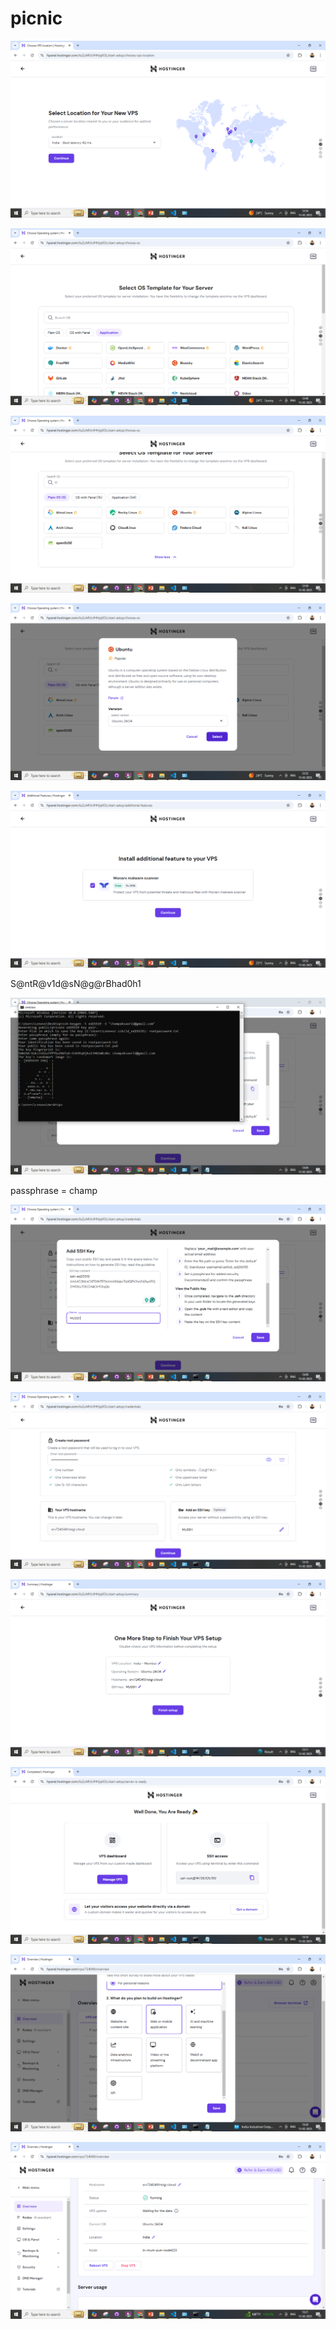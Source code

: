 # picnic

![alt text](image.png)

![alt text](image-1.png)

![alt text](image-2.png)

 ![alt text](image-3.png)

![alt text](image-4.png)

S@ntR@v1d@sN@g@rBhad0h1

![alt text](image-5.png)

passphrase = champ

![alt text](image-6.png)

![alt text](image-7.png)

![alt text](image-8.png)

![alt text](image-9.png)

![alt text](image-10.png)

![alt text](image-11.png)